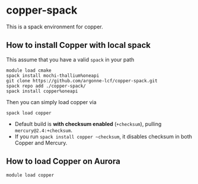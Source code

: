 # copper-spack

This is a spack environment for copper.

## How to install Copper with local spack

This assume that you have a valid `spack` in your path

```
module load cmake
spack install mochi-thallium%oneapi
git clone https://github.com/argonne-lcf/copper-spack.git
spack repo add ./copper-spack/
spack install copper%oneapi
```

Then you can simply load copper  via

```
spack load copper
```

* Default build is **with checksum enabled** (`+checksum`), pulling `mercury@2.4:+checksum`.
* If you run `spack install copper ~checksum`, it disables checksum in both Copper and Mercury.

## How to load Copper on Aurora


```
module load copper
```
